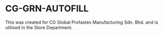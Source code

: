 # CG-GRN-AUTOFILL
This was created for CG Global Profastex Manufacturing Sdn. Bhd. and is utilised in the Store Department.
